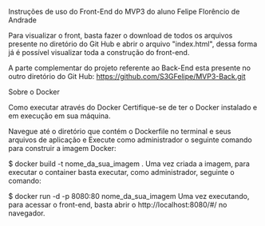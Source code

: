 Instruções de uso do Front-End do MVP3 do aluno Felipe Florêncio de Andrade

Para visualizar o front, basta fazer o download de todos os arquivos presente no diretório do Git Hub e abrir o arquivo "index.html", dessa forma já é possível visualizar toda a construção do front-end.

A parte complementar do projeto referente ao Back-End esta presente no outro diretório do Git Hub: https://github.com/S3GFelipe/MVP3-Back.git



Sobre o Docker

Como executar através do Docker
Certifique-se de ter o Docker instalado e em execução em sua máquina.

Navegue até o diretório que contém o Dockerfile no terminal e seus arquivos de aplicação e Execute como administrador o seguinte comando para construir a imagem Docker:

$ docker build -t nome_da_sua_imagem .
Uma vez criada a imagem, para executar o container basta executar, como administrador, seguinte o comando:

$ docker run -d -p 8080:80 nome_da_sua_imagem
Uma vez executando, para acessar o front-end, basta abrir o http://localhost:8080/#/ no navegador.
